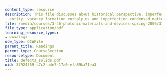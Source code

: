 ```yaml
---
content_type: resource
description: This file discusses about historical perspective, imperfection as a chemical
  entity, vacancy formation enthalpies and imperfection condensed matter.
file: /media/courses/3-46-photonic-materials-and-devices-spring-2006/37924f59c7c2a4e717a0efa89ba71ea3_defects_solids.pdf
file_type: application/pdf
learning_resource_types:
- Readings
ocw_type: OCWFile
parent_title: Readings
parent_type: CourseSection
resourcetype: Document
title: defects_solids.pdf
uid: 37924f59-c7c2-a4e7-17a0-efa89ba71ea3
---
```

